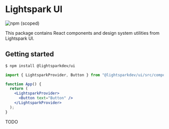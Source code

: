 # Lightspark UI

![npm (scoped)](https://img.shields.io/npm/v/@lightsparkdev/ui)

This package contains React components and design system utilities from Lightspark UI.

## Getting started

```bash
$ npm install @lightsparkdev/ui
```

```jsx
import { LightsparkProvider, Button } from "@lightsparkdev/ui/src/components";

function App() {
  return (
    <LightsparkProvider>
      <Button text="Button" />
    </LightsparkProvider>
  );
}
```

TODO
